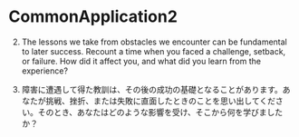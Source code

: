 # CommonApplication2
2. The lessons we take from obstacles we encounter can be fundamental to later success. Recount a time when you faced a challenge, setback, or failure. How did it affect you, and what did you learn from the experience?

2. 障害に遭遇して得た教訓は、その後の成功の基礎となることがあります。あなたが挑戦、挫折、または失敗に直面したときのことを思い出してください。そのとき、あなたはどのような影響を受け、そこから何を学びましたか？